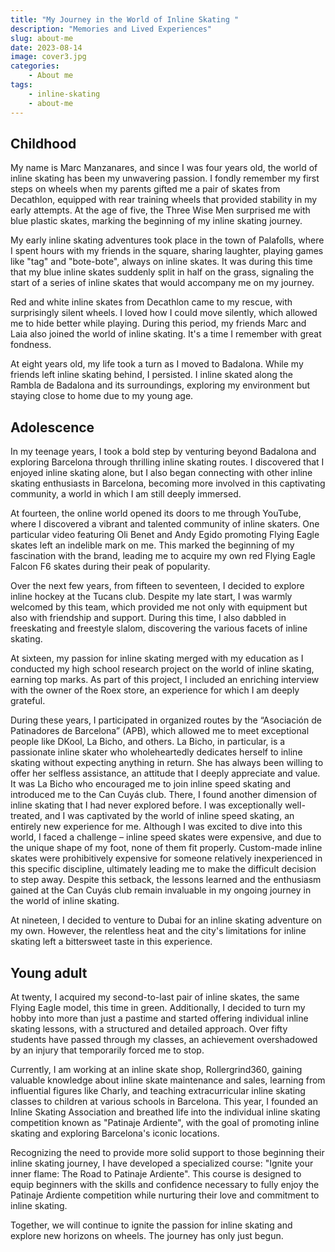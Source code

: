 ```yaml
---
title: "My Journey in the World of Inline Skating "
description: "Memories and Lived Experiences"
slug: about-me
date: 2023-08-14
image: cover3.jpg
categories:
    - About me
tags:
    - inline-skating
    - about-me
---
```

## Childhood
My name is Marc Manzanares, and since I was four years old, the world of inline skating has been my unwavering passion. I fondly remember my first steps on wheels when my parents gifted me a pair of skates from Decathlon, equipped with rear training wheels that provided stability in my early attempts. At the age of five, the Three Wise Men surprised me with blue plastic skates, marking the beginning of my inline skating journey.

My early inline skating adventures took place in the town of Palafolls, where I spent hours with my friends in the square, sharing laughter, playing games like "tag" and "bote-bote", always on inline skates. It was during this time that my blue inline skates suddenly split in half on the grass, signaling the start of a series of inline skates that would accompany me on my journey.

Red and white inline skates from Decathlon came to my rescue, with surprisingly silent wheels. I loved how I could move silently, which allowed me to hide better while playing. During this period, my friends Marc and Laia also joined the world of inline skating. It's a time I remember with great fondness.

At eight years old, my life took a turn as I moved to Badalona. While my friends left inline skating behind, I persisted. I inline skated along the Rambla de Badalona and its surroundings, exploring my environment but staying close to home due to my young age.


## Adolescence
In my teenage years, I took a bold step by venturing beyond Badalona and exploring Barcelona through thrilling inline skating routes. I discovered that I enjoyed inline skating alone, but I also began connecting with other inline skating enthusiasts in Barcelona, becoming more involved in this captivating community, a world in which I am still deeply immersed.

At fourteen, the online world opened its doors to me through YouTube, where I discovered a vibrant and talented community of inline skaters. One particular video featuring Oli Benet and Andy Egido promoting Flying Eagle skates left an indelible mark on me. This marked the beginning of my fascination with the brand, leading me to acquire my own red Flying Eagle Falcon F6 skates during their peak of popularity.

Over the next few years, from fifteen to seventeen, I decided to explore inline hockey at the Tucans club. Despite my late start, I was warmly welcomed by this team, which provided me not only with equipment but also with friendship and support. During this time, I also dabbled in freeskating and freestyle slalom, discovering the various facets of inline skating.

At sixteen, my passion for inline skating merged with my education as I conducted my high school research project on the world of inline skating, earning top marks. As part of this project, I included an enriching interview with the owner of the Roex store, an experience for which I am deeply grateful.

During these years, I participated in organized routes by the “Asociación de Patinadores de Barcelona” (APB), which allowed me to meet exceptional people like DKool, La Bicho, and others. La Bicho, in particular, is a passionate inline skater who wholeheartedly dedicates herself to inline skating without expecting anything in return. She has always been willing to offer her selfless assistance, an attitude that I deeply appreciate and value. It was La Bicho who encouraged me to join inline speed skating and introduced me to the Can Cuyás club. There, I found another dimension of inline skating that I had never explored before. I was exceptionally well-treated, and I was captivated by the world of inline speed skating, an entirely new experience for me. Although I was excited to dive into this world, I faced a challenge – inline speed skates were expensive, and due to the unique shape of my foot, none of them fit properly. Custom-made inline skates were prohibitively expensive for someone relatively inexperienced in this specific discipline, ultimately leading me to make the difficult decision to step away. Despite this setback, the lessons learned and the enthusiasm gained at the Can Cuyás club remain invaluable in my ongoing journey in the world of inline skating.

At nineteen, I decided to venture to Dubai for an inline skating adventure on my own. However, the relentless heat and the city's limitations for inline skating left a bittersweet taste in this experience.

## Young adult
At twenty, I acquired my second-to-last pair of inline skates, the same Flying Eagle model, this time in green. Additionally, I decided to turn my hobby into more than just a pastime and started offering individual inline skating lessons, with a structured and detailed approach. Over fifty students have passed through my classes, an achievement overshadowed by an injury that temporarily forced me to stop.

Currently, I am working at an inline skate shop, Rollergrind360, gaining valuable knowledge about inline skate maintenance and sales, learning from influential figures like Charly, and teaching extracurricular inline skating classes to children at various schools in Barcelona. This year, I founded an Inline Skating Association and breathed life into the individual inline skating competition known as "Patinaje Ardiente", with the goal of promoting inline skating and exploring Barcelona's iconic locations.

Recognizing the need to provide more solid support to those beginning their inline skating journey, I have developed a specialized course: "Ignite your inner flame: The Road to Patinaje Ardiente". This course is designed to equip beginners with the skills and confidence necessary to fully enjoy the Patinaje Ardiente competition while nurturing their love and commitment to inline skating.

Together, we will continue to ignite the passion for inline skating and explore new horizons on wheels. The journey has only just begun.

